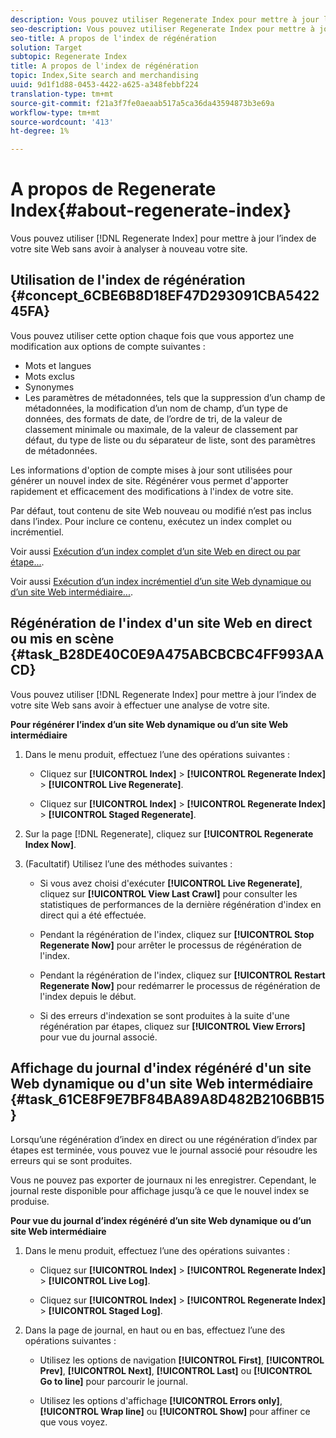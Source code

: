 ```yaml
---
description: Vous pouvez utiliser Regenerate Index pour mettre à jour l’index de votre site Web sans avoir à réanalyser votre site.
seo-description: Vous pouvez utiliser Regenerate Index pour mettre à jour l’index de votre site Web sans avoir à réanalyser votre site.
seo-title: A propos de l'index de régénération
solution: Target
subtopic: Regenerate Index
title: A propos de l'index de régénération
topic: Index,Site search and merchandising
uuid: 9d1f1d88-0453-4422-a625-a348febbf224
translation-type: tm+mt
source-git-commit: f21a3f7fe0aeaab517a5ca36da43594873b3e69a
workflow-type: tm+mt
source-wordcount: '413'
ht-degree: 1%

---
```



# A propos de Regenerate Index{#about-regenerate-index}

Vous pouvez utiliser [!DNL Regenerate Index] pour mettre à jour l’index de votre site Web sans avoir à analyser à nouveau votre site.

## Utilisation de l&#39;index de régénération {#concept_6CBE6B8D18EF47D293091CBA542245FA}

Vous pouvez utiliser cette option chaque fois que vous apportez une modification aux options de compte suivantes :

* Mots et langues
* Mots exclus
* Synonymes
* Les paramètres de métadonnées, tels que la suppression d’un champ de métadonnées, la modification d’un nom de champ, d’un type de données, des formats de date, de l’ordre de tri, de la valeur de classement minimale ou maximale, de la valeur de classement par défaut, du type de liste ou du séparateur de liste, sont des paramètres de métadonnées.

Les informations d&#39;option de compte mises à jour sont utilisées pour générer un nouvel index de site. Régénérer vous permet d&#39;apporter rapidement et efficacement des modifications à l&#39;index de votre site.

Par défaut, tout contenu de site Web nouveau ou modifié n’est pas inclus dans l’index. Pour inclure ce contenu, exécutez un index complet ou incrémentiel.

Voir aussi [Exécution d’un index complet d’un site Web en direct ou par étape...](../c-about-index-menu/c-about-full-index.md#task_F7FE04D8A1654A7787FCCA31B45EB42D).

Voir aussi [Exécution d’un index incrémentiel d’un site Web dynamique ou d’un site Web intermédiaire...](../c-about-index-menu/c-about-incremental-index.md#task_9BFB6157F3884B2FAECB7E0E9CA318CB).

## Régénération de l&#39;index d&#39;un site Web en direct ou mis en scène {#task_B28DE40C0E9A475ABCBCBC4FF993AACD}

Vous pouvez utiliser [!DNL Regenerate Index] pour mettre à jour l’index de votre site Web sans avoir à effectuer une analyse de votre site.

**Pour régénérer l’index d’un site Web dynamique ou d’un site Web intermédiaire**

1. Dans le menu produit, effectuez l’une des opérations suivantes :

   * Cliquez sur **[!UICONTROL Index]** > **[!UICONTROL Regenerate Index]** > **[!UICONTROL Live Regenerate]**.

   * Cliquez sur **[!UICONTROL Index]** > **[!UICONTROL Regenerate Index]** > **[!UICONTROL Staged Regenerate]**.

1. Sur la page [!DNL Regenerate], cliquez sur **[!UICONTROL Regenerate Index Now]**.
1. (Facultatif) Utilisez l’une des méthodes suivantes :

   * Si vous avez choisi d&#39;exécuter **[!UICONTROL Live Regenerate]**, cliquez sur **[!UICONTROL View Last Crawl]** pour consulter les statistiques de performances de la dernière régénération d&#39;index en direct qui a été effectuée.

   * Pendant la régénération de l&#39;index, cliquez sur **[!UICONTROL Stop Regenerate Now]** pour arrêter le processus de régénération de l&#39;index.
   * Pendant la régénération de l&#39;index, cliquez sur **[!UICONTROL Restart Regenerate Now]** pour redémarrer le processus de régénération de l&#39;index depuis le début.
   * Si des erreurs d&#39;indexation se sont produites à la suite d&#39;une régénération par étapes, cliquez sur **[!UICONTROL View Errors]** pour vue du journal associé.

## Affichage du journal d&#39;index régénéré d&#39;un site Web dynamique ou d&#39;un site Web intermédiaire {#task_61CE8F9E7BF84BA89A8D482B2106BB15}

Lorsqu’une régénération d’index en direct ou une régénération d’index par étapes est terminée, vous pouvez vue le journal associé pour résoudre les erreurs qui se sont produites.

Vous ne pouvez pas exporter de journaux ni les enregistrer. Cependant, le journal reste disponible pour affichage jusqu’à ce que le nouvel index se produise.

**Pour vue du journal d’index régénéré d’un site Web dynamique ou d’un site Web intermédiaire**

1. Dans le menu produit, effectuez l’une des opérations suivantes :

   * Cliquez sur **[!UICONTROL Index]** > **[!UICONTROL Regenerate Index]** > **[!UICONTROL Live Log]**.

   * Cliquez sur **[!UICONTROL Index]** > **[!UICONTROL Regenerate Index]** > **[!UICONTROL Staged Log]**.

1. Dans la page de journal, en haut ou en bas, effectuez l’une des opérations suivantes :

   * Utilisez les options de navigation **[!UICONTROL First]**, **[!UICONTROL Prev]**, **[!UICONTROL Next]**, **[!UICONTROL Last]** ou **[!UICONTROL Go to line]** pour parcourir le journal.

   * Utilisez les options d&#39;affichage **[!UICONTROL Errors only]**, **[!UICONTROL Wrap line]** ou **[!UICONTROL Show]** pour affiner ce que vous voyez.

